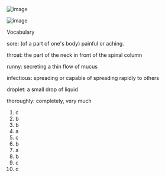 ![image](https://github.com/jeuneseven/ReadingNotes/assets/8426758/f70e9d8c-38da-419e-82d9-bb5fd127a715)

![image](https://github.com/jeuneseven/ReadingNotes/assets/8426758/adde8e93-614e-44cc-a21c-02206e54346e)

Vocabulary

sore: (of a part of one's body) painful or aching.

throat: the part of the neck in front of the spinal column

runny: secreting a thin flow of mucus

infectious: spreading or capable of spreading rapidly to others

droplet: a small drop of liquid

thoroughly: completely, very much

1. c
2. b
3. b
4. a
5. c
6. b
7. a
8. b
9. c
10. c
